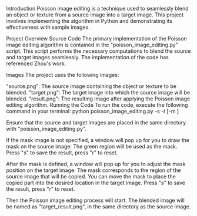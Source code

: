 Introduction
Poisson image editing is a technique used to seamlessly blend an object or texture from a source image into a target image. This project involves implementing the algorithm in Python and demonstrating its effectiveness with sample images.

Project Overview
Source Code
The primary implementation of the Poisson image editing algorithm is contained in the "poisson_image_editing.py" script. This script performs the necessary computations to blend the source and target images seamlessly. The implementation of the code has referenced Zhou's work.

Images
The project uses the following images:

"source.png": The source image containing the object or texture to be blended.
"target.png": The target image into which the source image will be blended.
"result.png": The resulting image after applying the Poisson image editing algorithm.
Running the Code
To run the code, execute the following command in your terminal:
python poisson_image_editing.py -s <source image> -t <target image> [-m <mask>]

Ensure that the source and target images are placed in the same directory with "poisson_image_editing.py".

If the mask image is not specified, a window will pop up for you to draw the mask on the source image:
The green region will be used as the mask. Press "s" to save the result, press "r" to reset.

After the mask is defined, a window will pop up for you to adjust the mask position on the target image:
The mask corresponds to the region of the source image that will be copied. You can move the mask to place the copied part into the desired location in the target image. Press "s" to save the result, press "r" to reset.

Then the Poisson image editing process will start. The blended image will be named as "target_result.png", in the same directory as the source image.
